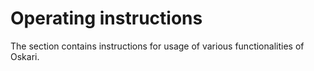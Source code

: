 # Operating instructions

The section contains instructions for usage of various functionalities of Oskari.